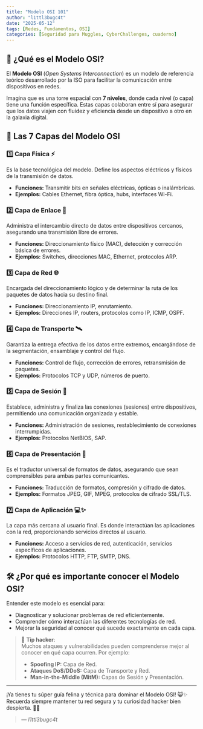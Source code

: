 ```yaml
---
title: "Modelo OSI 101"
author: "l1ttl3bugc4t"
date: "2025-05-12"
tags: [Redes, Fundamentos, OSI]
categories: [Seguridad para Muggles, CyberChallenges, cuaderno]
---
```


## 🌌 ¿Qué es el Modelo OSI?

El **Modelo OSI** (_Open Systems Interconnection_) es un modelo de referencia teórico desarrollado por la ISO para facilitar la comunicación entre dispositivos en redes. 

Imagina que es una torre espacial con **7 niveles**, donde cada nivel (o capa) tiene una función específica. Estas capas colaboran entre sí para asegurar que los datos viajen con fluidez y eficiencia desde un dispositivo a otro en la galaxia digital.

## 🚀 Las 7 Capas del Modelo OSI

### 1️⃣ Capa Física ⚡️  
Es la base tecnológica del modelo. Define los aspectos eléctricos y físicos de la transmisión de datos.  
- **Funciones:** Transmitir bits en señales eléctricas, ópticas o inalámbricas.
- **Ejemplos:** Cables Ethernet, fibra óptica, hubs, interfaces Wi-Fi.

### 2️⃣ Capa de Enlace 📡  
Administra el intercambio directo de datos entre dispositivos cercanos, asegurando una transmisión libre de errores.  
- **Funciones:** Direccionamiento físico (MAC), detección y corrección básica de errores.
- **Ejemplos:** Switches, direcciones MAC, Ethernet, protocolos ARP.

### 3️⃣ Capa de Red 🌐  
Encargada del direccionamiento lógico y de determinar la ruta de los paquetes de datos hacia su destino final.  
- **Funciones:** Direccionamiento IP, enrutamiento.
- **Ejemplos:** Direcciones IP, routers, protocolos como IP, ICMP, OSPF.

### 4️⃣ Capa de Transporte 🛰️  
Garantiza la entrega efectiva de los datos entre extremos, encargándose de la segmentación, ensamblaje y control del flujo.  
- **Funciones:** Control de flujo, corrección de errores, retransmisión de paquetes.
- **Ejemplos:** Protocolos TCP y UDP, números de puerto.

### 5️⃣ Capa de Sesión 🤝  
Establece, administra y finaliza las conexiones (sesiones) entre dispositivos, permitiendo una comunicación organizada y estable.  
- **Funciones:** Administración de sesiones, restablecimiento de conexiones interrumpidas.
- **Ejemplos:** Protocolos NetBIOS, SAP.

### 6️⃣ Capa de Presentación 🎨  
Es el traductor universal de formatos de datos, asegurando que sean comprensibles para ambas partes comunicantes.  
- **Funciones:** Traducción de formatos, compresión y cifrado de datos.
- **Ejemplos:** Formatos JPEG, GIF, MPEG, protocolos de cifrado SSL/TLS.

### 7️⃣ Capa de Aplicación 💻✨  
La capa más cercana al usuario final. Es donde interactúan las aplicaciones con la red, proporcionando servicios directos al usuario.  
- **Funciones:** Acceso a servicios de red, autenticación, servicios específicos de aplicaciones.
- **Ejemplos:** Protocolos HTTP, FTP, SMTP, DNS.

## 🛠️ ¿Por qué es importante conocer el Modelo OSI?

Entender este modelo es esencial para:

- Diagnosticar y solucionar problemas de red eficientemente.
- Comprender cómo interactúan las diferentes tecnologías de red.
- Mejorar la seguridad al conocer qué sucede exactamente en cada capa.

> 🚨 **Tip hacker**:  
> Muchos ataques y vulnerabilidades pueden comprenderse mejor al conocer en qué capa ocurren. Por ejemplo:
> - **Spoofing IP:** Capa de Red.
> - **Ataques DoS/DDoS:** Capa de Transporte y Red.
> - **Man-in-the-Middle (MitM):** Capas de Sesión y Presentación.

---

¡Ya tienes tu súper guía felina y técnica para dominar el Modelo OSI! 😺✨  
Recuerda siempre mantener tu red segura y tu curiosidad hacker bien despierta. 💜🚀  

> — *l1ttl3bugc4t*
